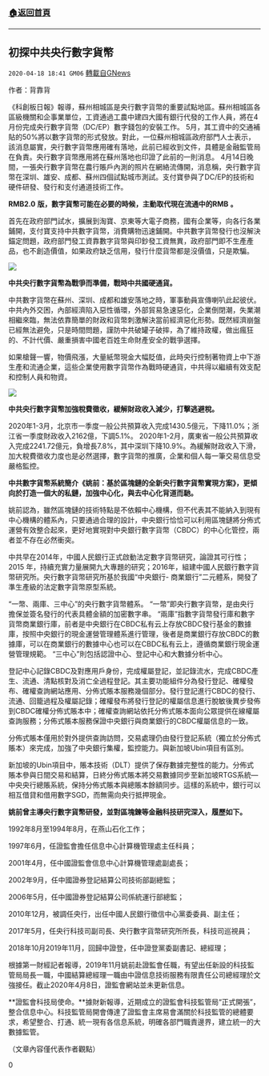 ###  [:house:返回首頁](https://github.com/ourhimalayas/txt)
---

## 初探中共央行數字貨幣
`2020-04-18 18:41 GM06` [轉載自GNews](https://gnews.org/zh-hant/177825/)

作者：背靠背

《科創板日報》報導，蘇州相城區是央行數字貨幣的重要試點地區。蘇州相城區各區級機關和企事業單位，工資通過工農中建四大國有銀行代發的工作人員，將在4月份完成央行數字貨幣（DC/EP）數字錢包的安裝工作。 5月，其工資中的交通補貼的50%將以數字貨幣的形式發放。對此，一位蘇州相城區政府部門人士表示，該消息屬實，央行數字貨幣應用確有落地，此前已經收到文件，具體是金融監管局在負責。央行數字貨幣應用將在蘇州落地也印證了此前的一則消息。 4月14日晚間，一張央行數字貨幣在農行賬戶內測的照片在網絡流傳開，消息稱，央行數字貨幣在深圳、雄安、成都、蘇州四個試點城市測試。支付寶參與了DC/EP的技術和硬件研發、發行和支付通道技術工作。

**RMB2.0** **版，數字貨幣可能在必要的時候，主動取代現在流通中的RMB** **。**

首先在政府部門試水，擴展到淘寶、京東等大電子商務，國有企業等，向各行各業鋪開，支付寶支持中共數字貨幣，消費購物迅速鋪開。中共數字貨幣發行也沒解決錨定問題，政府部門發工資靠數字貨幣與印鈔發工資無異，政府部門即不生產產品，也不創造價值，如果政府缺乏信用，發行什麼貨幣都是沒價值，只是欺騙。

![](https://s3.amazonaws.com/gnews-media-offload/wp-content/uploads/2020/04/18183745/9-12.jpg)

**中共央行數字貨幣為戰爭而準備，戰時中共國硬通貨。**

中共數字貨幣在蘇州、深圳、成都和雄安落地之時，軍事動員宣傳喇叭此起彼伏。中共內外交困，內部經濟陷入惡性循環，外部貿易急速惡化，企業倒閉潮，失業潮相繼來臨，無法依靠簡單的財政和貨幣刺激解決當前經濟惡化形勢。既然經濟崩盤已經無法避免，只是時間問題，謹防中共破罐子破摔，為了維持政權，做出瘋狂的、不計代價、嚴重損害中國老百姓生命財產安全的戰爭選擇。

如果槍聲一響，物價飛漲，大量紙幣現金大幅貶值，此時央行控制著物資上中下游生產和流通企業，這些企業使用數字貨幣作為戰時硬通貨，中共得以繼續有效支配和控制人員和物資。

![](https://s3.amazonaws.com/gnews-media-offload/wp-content/uploads/2020/04/18183837/8-13.jpg)

**中共央行數字貨幣加強稅費徵收，緩解財政收入減少，打擊逃避稅。**

2020年1-3月，北京市一季度一般公共預算收入完成1430.5億元，下降11.0%；浙江省一季度財政收入2162億，下調5.1%。 2020年1-2月，廣東省一般公共預算收入完成2241.72億元，負增長7.8%，其中深圳下降10.9%。為緩解財政收入下滑，加大稅費徵收力度也是必然選擇，數字貨幣的推廣，企業和個人每一筆交易信息受嚴格監控。

**中共數字貨幣系統簡介《姚前：基於區塊鏈的全新央行數字貨幣實現方案》，更傾向於打造一個大的私鏈，加強中心化，與去中心化背道而馳。**

姚前認為，雖然區塊鏈的技術特點是不依賴中心機構，但不代表其不能納入到現有中心機構的體系內，只要通過合理的設計，中央銀行恰恰可以利用區塊鏈將分佈式運營有效整合起來，更好地實現對中央銀行數字貨幣（CBDC）的中心化管控，兩者並不存在必然衝突。

中共早在2014年，中國人民銀行正式啟動法定數字貨幣研究，論證其可行性；2015 年，持續充實力量展開九大專題的研究；2016年，組建中國人民銀行數字貨幣研究所。央行數字貨幣研究所基於我國“中央銀行- 商業銀行”二元體系，開發了準生產級的法定數字貨幣原型系統。

“一幣、兩庫、三中心”的央行數字貨幣體系。 “一幣”即央行數字貨幣，是由央行擔保並簽名發行的代表具體金額的加密數字串。 “兩庫”指數字貨幣發行庫和數字貨幣商業銀行庫，前者是中央銀行在CBDC私有云上存放CBDC發行基金的數據庫，按照中央銀行的現金運營管理體系進行管理，後者是商業銀行存放CBDC的數據庫，可以在商業銀行的數據中心也可以在CBDC私有云上，遵循商業銀行現金運營管理規範。 “三中心”則包括認證中心、登記中心和大數據分析中心。

登記中心記錄CBDC及對應用戶身份，完成權屬登記，並記錄流水，完成CBDC產生、流通、清點核對及消亡全過程登記。其主要功能組件分為發行登記、確權發布、確權查詢網站應用、分佈式賬本服務幾個部分。發行登記進行CBDC的發行、流通、回籠過程及權屬記錄；確權發布將發行登記的權屬信息進行脫敏後異步發佈到CBDC確權分佈式賬本中；確權查詢網站依托分佈式賬本面向公眾提供在線權屬查詢服務；分佈式賬本服務保證中央銀行與商業銀行的CBDC權屬信息的一致。

分佈式賬本僅用於對外提供查詢訪問，交易處理仍由發行登記系統（獨立於分佈式賬本）來完成，加強了中央銀行集權，監控能力。與新加坡Ubin項目有區別。

新加坡的Ubin項目中，賬本技術（DLT）提供了保存數據完整性的能力。分佈式賬本參與日間交易和結算，日終分佈式賬本將交易數據同步至新加坡RTGS系統—中央央行總賬系統，保持分佈式賬本與總賬本餘額同步。這樣的系統中，銀行可以相互借貸和借用數字SGD，而無需向央行抵押現金。

**姚前曾主導央行數字貨幣研發，並對區塊鍊等金融科技研究深入，履歷如下。**

1992年8月至1994年8月，在燕山石化工作；

1997年6月，任證監會擔任信息中心計算機管理處主任科員；

2001年4月，任中國證監會信息中心計算機管理處副處長；

2002年9月，任中國證券登記結算公司技術部副總監；

2006年5月，任中國證券登記結算公司係統運行部總監；

2010年12月，被調任央行，出任中國人民銀行徵信中心黨委委員、副主任；

2017年5月，任央行科技司副司長、央行數字貨幣研究所所長，科技司巡視員；

2018年10月2019年11月，回歸中證登，任中證登黨委副書記、總經理；

根據第一財經記者報導，2019年11月姚前赴證監會任職，有望出任新設的科技監管局局長一職，中國結算總經理一職由中證信息技術服務有限責任公司總經理於文強接任。截止2020年4月8日，證監會網站並未更新信息。

**證監會科技局使命。**據財新報導，近期成立的證監會科技監管局“正式開張”， 整合信息中心。科技監管局開會傳達了證監會主席易會滿關於科技監管的總體要求，希望整合、打通、統一現有各信息系統，明確各部門職責邊界，建立統一的大數據監管。

（文章內容僅代表作者觀點）

0
